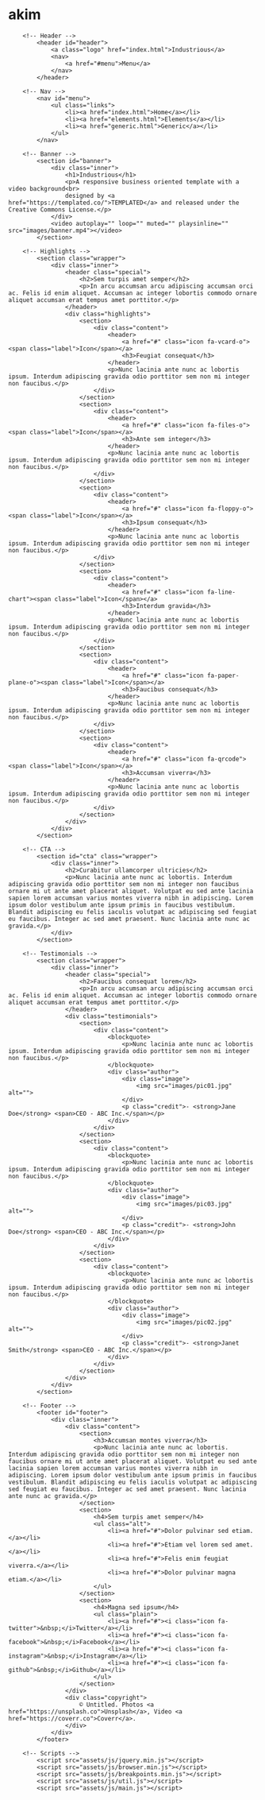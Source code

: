 # akim
<html><head>
		<title>Industrious by TEMPLATED</title>
		<meta charset="utf-8">
		<meta name="viewport" content="width=device-width, initial-scale=1, user-scalable=no">
		<meta name="description" content="">
		<meta name="keywords" content="">
		<link rel="stylesheet" href="assets/css/main.css">
	</head>
	<body class="is-preload">

		<!-- Header -->
			<header id="header">
				<a class="logo" href="index.html">Industrious</a>
				<nav>
					<a href="#menu">Menu</a>
				</nav>
			</header>

		<!-- Nav -->
			<nav id="menu">
				<ul class="links">
					<li><a href="index.html">Home</a></li>
					<li><a href="elements.html">Elements</a></li>
					<li><a href="generic.html">Generic</a></li>
				</ul>
			</nav>

		<!-- Banner -->
			<section id="banner">
				<div class="inner">
					<h1>Industrious</h1>
					<p>A responsive business oriented template with a video background<br>
					designed by <a href="https://templated.co/">TEMPLATED</a> and released under the Creative Commons License.</p>
				</div>
				<video autoplay="" loop="" muted="" playsinline="" src="images/banner.mp4"></video>
			</section>

		<!-- Highlights -->
			<section class="wrapper">
				<div class="inner">
					<header class="special">
						<h2>Sem turpis amet semper</h2>
						<p>In arcu accumsan arcu adipiscing accumsan orci ac. Felis id enim aliquet. Accumsan ac integer lobortis commodo ornare aliquet accumsan erat tempus amet porttitor.</p>
					</header>
					<div class="highlights">
						<section>
							<div class="content">
								<header>
									<a href="#" class="icon fa-vcard-o"><span class="label">Icon</span></a>
									<h3>Feugiat consequat</h3>
								</header>
								<p>Nunc lacinia ante nunc ac lobortis ipsum. Interdum adipiscing gravida odio porttitor sem non mi integer non faucibus.</p>
							</div>
						</section>
						<section>
							<div class="content">
								<header>
									<a href="#" class="icon fa-files-o"><span class="label">Icon</span></a>
									<h3>Ante sem integer</h3>
								</header>
								<p>Nunc lacinia ante nunc ac lobortis ipsum. Interdum adipiscing gravida odio porttitor sem non mi integer non faucibus.</p>
							</div>
						</section>
						<section>
							<div class="content">
								<header>
									<a href="#" class="icon fa-floppy-o"><span class="label">Icon</span></a>
									<h3>Ipsum consequat</h3>
								</header>
								<p>Nunc lacinia ante nunc ac lobortis ipsum. Interdum adipiscing gravida odio porttitor sem non mi integer non faucibus.</p>
							</div>
						</section>
						<section>
							<div class="content">
								<header>
									<a href="#" class="icon fa-line-chart"><span class="label">Icon</span></a>
									<h3>Interdum gravida</h3>
								</header>
								<p>Nunc lacinia ante nunc ac lobortis ipsum. Interdum adipiscing gravida odio porttitor sem non mi integer non faucibus.</p>
							</div>
						</section>
						<section>
							<div class="content">
								<header>
									<a href="#" class="icon fa-paper-plane-o"><span class="label">Icon</span></a>
									<h3>Faucibus consequat</h3>
								</header>
								<p>Nunc lacinia ante nunc ac lobortis ipsum. Interdum adipiscing gravida odio porttitor sem non mi integer non faucibus.</p>
							</div>
						</section>
						<section>
							<div class="content">
								<header>
									<a href="#" class="icon fa-qrcode"><span class="label">Icon</span></a>
									<h3>Accumsan viverra</h3>
								</header>
								<p>Nunc lacinia ante nunc ac lobortis ipsum. Interdum adipiscing gravida odio porttitor sem non mi integer non faucibus.</p>
							</div>
						</section>
					</div>
				</div>
			</section>

		<!-- CTA -->
			<section id="cta" class="wrapper">
				<div class="inner">
					<h2>Curabitur ullamcorper ultricies</h2>
					<p>Nunc lacinia ante nunc ac lobortis. Interdum adipiscing gravida odio porttitor sem non mi integer non faucibus ornare mi ut ante amet placerat aliquet. Volutpat eu sed ante lacinia sapien lorem accumsan varius montes viverra nibh in adipiscing. Lorem ipsum dolor vestibulum ante ipsum primis in faucibus vestibulum. Blandit adipiscing eu felis iaculis volutpat ac adipiscing sed feugiat eu faucibus. Integer ac sed amet praesent. Nunc lacinia ante nunc ac gravida.</p>
				</div>
			</section>

		<!-- Testimonials -->
			<section class="wrapper">
				<div class="inner">
					<header class="special">
						<h2>Faucibus consequat lorem</h2>
						<p>In arcu accumsan arcu adipiscing accumsan orci ac. Felis id enim aliquet. Accumsan ac integer lobortis commodo ornare aliquet accumsan erat tempus amet porttitor.</p>
					</header>
					<div class="testimonials">
						<section>
							<div class="content">
								<blockquote>
									<p>Nunc lacinia ante nunc ac lobortis ipsum. Interdum adipiscing gravida odio porttitor sem non mi integer non faucibus.</p>
								</blockquote>
								<div class="author">
									<div class="image">
										<img src="images/pic01.jpg" alt="">
									</div>
									<p class="credit">- <strong>Jane Doe</strong> <span>CEO - ABC Inc.</span></p>
								</div>
							</div>
						</section>
						<section>
							<div class="content">
								<blockquote>
									<p>Nunc lacinia ante nunc ac lobortis ipsum. Interdum adipiscing gravida odio porttitor sem non mi integer non faucibus.</p>
								</blockquote>
								<div class="author">
									<div class="image">
										<img src="images/pic03.jpg" alt="">
									</div>
									<p class="credit">- <strong>John Doe</strong> <span>CEO - ABC Inc.</span></p>
								</div>
							</div>
						</section>
						<section>
							<div class="content">
								<blockquote>
									<p>Nunc lacinia ante nunc ac lobortis ipsum. Interdum adipiscing gravida odio porttitor sem non mi integer non faucibus.</p>
								</blockquote>
								<div class="author">
									<div class="image">
										<img src="images/pic02.jpg" alt="">
									</div>
									<p class="credit">- <strong>Janet Smith</strong> <span>CEO - ABC Inc.</span></p>
								</div>
							</div>
						</section>
					</div>
				</div>
			</section>

		<!-- Footer -->
			<footer id="footer">
				<div class="inner">
					<div class="content">
						<section>
							<h3>Accumsan montes viverra</h3>
							<p>Nunc lacinia ante nunc ac lobortis. Interdum adipiscing gravida odio porttitor sem non mi integer non faucibus ornare mi ut ante amet placerat aliquet. Volutpat eu sed ante lacinia sapien lorem accumsan varius montes viverra nibh in adipiscing. Lorem ipsum dolor vestibulum ante ipsum primis in faucibus vestibulum. Blandit adipiscing eu felis iaculis volutpat ac adipiscing sed feugiat eu faucibus. Integer ac sed amet praesent. Nunc lacinia ante nunc ac gravida.</p>
						</section>
						<section>
							<h4>Sem turpis amet semper</h4>
							<ul class="alt">
								<li><a href="#">Dolor pulvinar sed etiam.</a></li>
								<li><a href="#">Etiam vel lorem sed amet.</a></li>
								<li><a href="#">Felis enim feugiat viverra.</a></li>
								<li><a href="#">Dolor pulvinar magna etiam.</a></li>
							</ul>
						</section>
						<section>
							<h4>Magna sed ipsum</h4>
							<ul class="plain">
								<li><a href="#"><i class="icon fa-twitter">&nbsp;</i>Twitter</a></li>
								<li><a href="#"><i class="icon fa-facebook">&nbsp;</i>Facebook</a></li>
								<li><a href="#"><i class="icon fa-instagram">&nbsp;</i>Instagram</a></li>
								<li><a href="#"><i class="icon fa-github">&nbsp;</i>Github</a></li>
							</ul>
						</section>
					</div>
					<div class="copyright">
						© Untitled. Photos <a href="https://unsplash.co">Unsplash</a>, Video <a href="https://coverr.co">Coverr</a>.
					</div>
				</div>
			</footer>

		<!-- Scripts -->
			<script src="assets/js/jquery.min.js"></script>
			<script src="assets/js/browser.min.js"></script>
			<script src="assets/js/breakpoints.min.js"></script>
			<script src="assets/js/util.js"></script>
			<script src="assets/js/main.js"></script>

	
</body></html>
